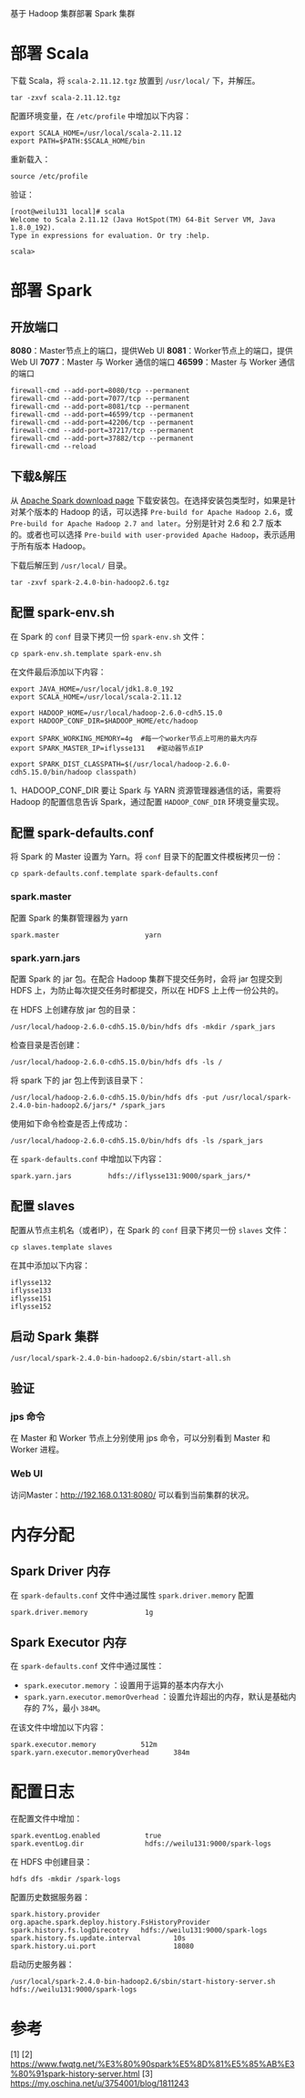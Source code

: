 基于 Hadoop 集群部署 Spark 集群

# 部署 Scala
下载 Scala，将 `scala-2.11.12.tgz` 放置到 `/usr/local/` 下，并解压。
```
tar -zxvf scala-2.11.12.tgz 
```

配置环境变量，在 `/etc/profile` 中增加以下内容：
```
export SCALA_HOME=/usr/local/scala-2.11.12
export PATH=$PATH:$SCALA_HOME/bin
```
重新载入：
```
source /etc/profile
```
验证：
```
[root@weilu131 local]# scala
Welcome to Scala 2.11.12 (Java HotSpot(TM) 64-Bit Server VM, Java 1.8.0_192).
Type in expressions for evaluation. Or try :help.

scala> 
```

# 部署 Spark

## 开放端口
**8080**：Master节点上的端口，提供Web UI
**8081**：Worker节点上的端口，提供Web UI
**7077**：Master 与 Worker 通信的端口
**46599**：Master 与 Worker 通信的端口
```
firewall-cmd --add-port=8080/tcp --permanent
firewall-cmd --add-port=7077/tcp --permanent
firewall-cmd --add-port=8081/tcp --permanent
firewall-cmd --add-port=46599/tcp --permanent
firewall-cmd --add-port=42206/tcp --permanent
firewall-cmd --add-port=37217/tcp --permanent
firewall-cmd --add-port=37882/tcp --permanent
firewall-cmd --reload

```

## 下载&解压
从 [Apache Spark download page](https://spark.apache.org/downloads.html) 下载安装包。在选择安装包类型时，如果是针对某个版本的 Hadoop 的话，可以选择 `Pre-build for Apache Hadoop 2.6`，或 `Pre-build for Apache Hadoop 2.7 and later`。分别是针对 2.6 和 2.7 版本的。或者也可以选择 `Pre-build with user-provided Apache Hadoop`，表示适用于所有版本 Hadoop。

下载后解压到 `/usr/local/` 目录。
```
tar -zxvf spark-2.4.0-bin-hadoop2.6.tgz
```

## 配置 spark-env.sh

在 Spark 的 `conf` 目录下拷贝一份 `spark-env.sh` 文件：
```
cp spark-env.sh.template spark-env.sh
```
在文件最后添加以下内容：
```
export JAVA_HOME=/usr/local/jdk1.8.0_192
export SCALA_HOME=/usr/local/scala-2.11.12

export HADOOP_HOME=/usr/local/hadoop-2.6.0-cdh5.15.0
export HADOOP_CONF_DIR=$HADOOP_HOME/etc/hadoop

export SPARK_WORKING_MEMORY=4g  #每一个worker节点上可用的最大内存
export SPARK_MASTER_IP=iflysse131   #驱动器节点IP

export SPARK_DIST_CLASSPATH=$(/usr/local/hadoop-2.6.0-cdh5.15.0/bin/hadoop classpath)
```

1、HADOOP_CONF_DIR
要让 Spark 与 YARN 资源管理器通信的话，需要将 Hadoop 的配置信息告诉 Spark，通过配置 `HADOOP_CONF_DIR` 环境变量实现。

## 配置 spark-defaults.conf
将 Spark 的 Master 设置为 Yarn。将 `conf` 目录下的配置文件模板拷贝一份：
```
cp spark-defaults.conf.template spark-defaults.conf
```
### spark.master
配置 Spark 的集群管理器为 yarn
```
spark.master                     yarn
```

### spark.yarn.jars
配置 Spark 的 jar 包。在配合 Hadoop 集群下提交任务时，会将 jar 包提交到 HDFS 上，为防止每次提交任务时都提交，所以在 HDFS 上上传一份公共的。

在 HDFS 上创建存放 jar 包的目录：
```
/usr/local/hadoop-2.6.0-cdh5.15.0/bin/hdfs dfs -mkdir /spark_jars
```
检查目录是否创建：
```
/usr/local/hadoop-2.6.0-cdh5.15.0/bin/hdfs dfs -ls /
```
将 spark 下的 jar 包上传到该目录下：
```
/usr/local/hadoop-2.6.0-cdh5.15.0/bin/hdfs dfs -put /usr/local/spark-2.4.0-bin-hadoop2.6/jars/* /spark_jars
```
使用如下命令检查是否上传成功：
```
/usr/local/hadoop-2.6.0-cdh5.15.0/bin/hdfs dfs -ls /spark_jars
```
在 `spark-defaults.conf` 中增加以下内容：
```
spark.yarn.jars         hdfs://iflysse131:9000/spark_jars/*
```

## 配置 slaves
配置从节点主机名（或者IP），在 Spark 的 `conf` 目录下拷贝一份 `slaves` 文件：
```
cp slaves.template slaves
```
在其中添加以下内容：
```
iflysse132
iflysse133
iflysse151
iflysse152
```

## 启动 Spark 集群

```
/usr/local/spark-2.4.0-bin-hadoop2.6/sbin/start-all.sh 
```

## 验证

### jps 命令
在 Master 和 Worker 节点上分别使用 jps 命令，可以分别看到 Master 和 Worker 进程。

### Web UI
访问Master：http://192.168.0.131:8080/
可以看到当前集群的状况。








# 内存分配

## Spark Driver 内存

在 `spark-defaults.conf` 文件中通过属性 `spark.driver.memory` 配置
```
spark.driver.memory              1g
```

## Spark Executor 内存

在 `spark-defaults.conf` 文件中通过属性：
- `spark.executor.memory` ：设置用于运算的基本内存大小
- `spark.yarn.executor.memorOverhead` ：设置允许超出的内存，默认是基础内存的 7%，最小 `384M`。

在该文件中增加以下内容：
```
spark.executor.memory           512m
spark.yarn.executor.memoryOverhead      384m
```

# 配置日志
在配置文件中增加：
```
spark.eventLog.enabled           true
spark.eventLog.dir               hdfs://weilu131:9000/spark-logs
```

在 HDFS 中创建目录：
```
hdfs dfs -mkdir /spark-logs
```

配置历史数据服务器：
```
spark.history.provider          org.apache.spark.deploy.history.FsHistoryProvider
spark.history.fs.logDirecotry   hdfs://weilu131:9000/spark-logs
spark.history.fs.update.interval        10s
spark.history.ui.port                   18080
```

启动历史服务器：
```
/usr/local/spark-2.4.0-bin-hadoop2.6/sbin/start-history-server.sh hdfs://weilu131:9000/spark-logs

```

# 参考
[1] 
[2] https://www.fwqtg.net/%E3%80%90spark%E5%8D%81%E5%85%AB%E3%80%91spark-history-server.html
[3] https://my.oschina.net/u/3754001/blog/1811243
<!--stackedit_data:
eyJoaXN0b3J5IjpbNTY4MjE2MjQ5XX0=
-->